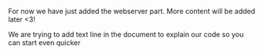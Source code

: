 For now we have just added the webserver part. More content will be added later <3!

We are trying to add text line in the document to explain our code so you can start even quicker
